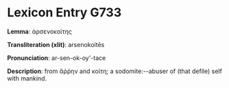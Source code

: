 # Lexicon Entry G733

**Lemma**: ἀρσενοκοίτης

**Transliteration (xlit)**: arsenokoítēs

**Pronunciation**: ar-sen-ok-oy'-tace

**Description**:
from ἄῤῥην and κοίτη; a sodomite:--abuser of (that defile) self with mankind.
